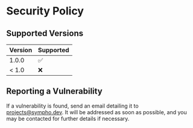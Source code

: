 # Security Policy

## Supported Versions

| Version | Supported          |
| ------- | ------------------ |
| 1.0.0   | :white_check_mark: |
| < 1.0   | :x:                |

## Reporting a Vulnerability

If a vulnerability is found, send an email detailing it to [projects@sympho.dev](mailto:projects@sympho.dev). It will be addressed as soon as possible, and you may be contacted for further details if necessary.